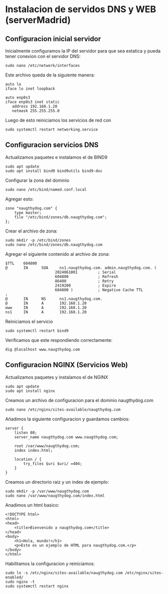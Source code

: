 # Instalacion de servidos DNS y WEB (serverMadrid)

## Configuracion inicial servidor
Inicialmente configuramos la IP del servidor para que sea estatica y pueda tener conexion con el servidor DNS:

```shell
sudo nano /etc/network/interfaces
```

Este archivo queda de la siguiente manera:
```shell
auto lo
iface lo inet loopback

auto enp0s3
iface enp0s3 inet static
   address 192.168.1.20
   netmask 255.255.255.0
```
Luego de esto reiniciamos los servicios de red con
```shell
sudo systemctl restart networking.service
```

## Configuracion servicios DNS
Actualizamos paquetes e instalamos el de BIND9

```shell
sudo apt update
sudo apt install bind9 bind9utils bind9-doc
```

Configurar la zona del dominio

```shell
sudo nano /etc/bind/named.conf.local
```

Agregar esto:

```shell
zone "naugthydog.com" {
    type master;
    file "/etc/bind/zones/db.naugthydog.com";
};
```

Crear el archivo de zona:

```shell
sudo mkdir -p /etc/bind/zones
sudo nano /etc/bind/zones/db.naugthydog.com
```

Agregar el siguiente contenido al archivo de zona:

```shell
$TTL    604800
@       IN      SOA     ns1.naugthydog.com. admin.naugthydog.com. (
                      2024061001         ; Serial
                      604800             ; Refresh
                      86400              ; Retry
                      2419200            ; Expire
                      604800 )           ; Negative Cache TTL
;
@       IN      NS      ns1.naugthydog.com.
@       IN      A       192.168.1.20
www     IN      A       192.168.1.20
ns1     IN      A       192.168.1.20

```

Reiniciamos el servicio

```shell
sudo systemctl restart bind9
```

Verificamos que este respondiendo correctamente:

```shell
dig @localhost www.naugthydog.com
```

## Configuracion NGINX (Servicios Web)

Actualizamos paquetes y instalamos el de NGINX

```shell
sudo apt update
sudo apt install nginx
```

Creamos un archivo de configuracion para el dominio naugthydog.com

```shell
sudo nano /etc/nginx/sites-available/naugthydog.com
```

Añadimos la siguiente configuracion y guardamos cambios:

```shell
server {
    listen 80;
    server_name naugthydog.com www.naugthydog.com;

    root /var/www/naugthydog.com;
    index index.html;

    location / {
        try_files $uri $uri/ =404;
    }
}
```

Creamos un directorio raiz y un index de ejemplo:

```shell
sudo mkdir -p /var/www/naugthydog.com
sudo nano /var/www/naugthydog.com/index.html
```

Anadimos un html basico:

<!DOCTYPE html>

```shell
<!DOCTYPE html>
<html>
<head>
    <title>Bienvenido a naugthydog.com</title>
</head>
<body>
    <h1>Hola, mundo!</h1>
    <p>Este es un ejemplo de HTML para naugthydog.com.</p>
</body>
</html>

```

Habilitamos la configuracion y reiniciamos:

```shell
sudo ln -s /etc/nginx/sites-available/naugthydog.com /etc/nginx/sites-enabled/
sudo nginx -t
sudo systemctl restart nginx
```

